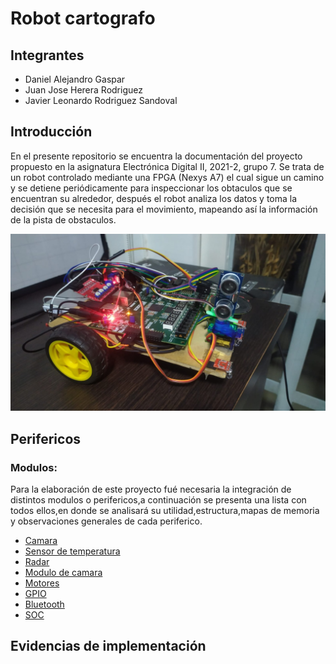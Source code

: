 # Robot cartografo
##  Integrantes
* Daniel Alejandro Gaspar
* Juan Jose Herera Rodriguez
* Javier Leonardo Rodriguez Sandoval


##  Introducción

En el presente repositorio se encuentra la documentación del proyecto propuesto en la asignatura Electrónica Digital II, 2021-2, grupo 7. Se trata de un robot controlado mediante una FPGA (Nexys A7) el cual sigue un camino y se detiene periódicamente para inspeccionar los obtaculos que se encuentran su alrededor, después el robot analiza los datos y toma la decisión que se necesita para el movimiento, mapeando así la información de la pista de obstaculos.

![Robot](https://github.com/unal-edigital2-labs/wp08-2021-2-gr07/blob/main/Imagenes%20github/WhatsApp%20Image%202022-01-27%20at%2011.39.49%20AM.jpeg "Robot cartógrafo")

##  Perifericos

###  Modulos:
Para la elaboración de este proyecto fué necesaria la integración de distintos modulos o perifericos,a continuación se presenta una lista con todos ellos,en donde se analisará su utilidad,estructura,mapas de memoria y observaciones generales de cada periferico.

* [Camara](https://github.com/unal-edigital2-labs/wp08-2021-2-gr07/blob/main/Camara%2Cmd "título del enlace aquí")
* [Sensor de temperatura](dirección.enlace.aquí "título del enlace aquí")
* [Radar](dirección.enlace.aquí "título del enlace aquí")
* [Modulo de camara](dirección.enlace.aquí "título del enlace aquí")
* [Motores](dirección.enlace.aquí "título del enlace aquí")
* [GPIO](dirección.enlace.aquí "título del enlace aquí")
* [Bluetooth](dirección.enlace.aquí "título del enlace aquí")
* [SOC](dirección.enlace.aquí "título del enlace aquí")


## Evidencias de implementación
